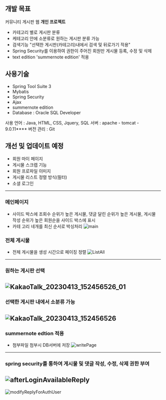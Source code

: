 ## 개발 목표
커뮤니티 게시판 웹 **개인 프로젝트**
- 카테고리 별로 게시판 분류
- 케테고리 안에 소분류로 원하는 게시판 분류 가능
- 검색기능 "선택한 게시판(카테고리)내에서 검색 및 뒤로가기 적용"
- Spring Security를 이용하여 권한이 주어진 회원만 게시물 등록, 수정 및 삭제
- text edition 'summernote edition' 적용

## 사용기술
- Spring Tool Suite 3
- Mybatis
- Spring Security
- Ajax
- summernote edition
- Database : Oracle SQL Developer

사용 언어 : Java, HTML, CSS, Jquery, SQL
서버 : apache - tomcat - 9.0.11****
버전 관리 : Git 


## 개선 및 업데이트 예정
- 회원 마이 페이지
- 게시물 스크렙 기능
- 회원 프로파일 이미지
- 게시물 리스트 정렬 방식(필터)
- 소셜 로그인
------
### 메인페이지
- 사이드 박스에 조회수 순위가 높은 게시물, 댓글 달린 순위가 높은 게시물, 게시물 작성 순위가 높은 회원순을 사이드 박스에 표시
- 카테 고리 네개를 최신 순서로 박싱처리
![main](https://user-images.githubusercontent.com/98436199/231664133-747e60f4-a5fb-4ef5-8584-1499900fc5bc.png)


### 전체 게시물 
- 전체 게시물을 생성 시간으로 페이징 정렬
![ListAll](https://user-images.githubusercontent.com/98436199/231664325-0e38a48c-69f6-4e6c-a71a-d0b918a3dab2.png)
---
### 원하는 게시판 선택
![KakaoTalk_20230413_152456526_01](https://user-images.githubusercontent.com/98436199/231672196-09011ae7-699b-4813-bcf6-47d734d7dc65.jpg)
---
### 선택한 게시판 내에서 소분류 가능
![KakaoTalk_20230413_152456526](https://user-images.githubusercontent.com/98436199/231672113-71da4845-ea9d-4375-81a8-89983f90eb0b.jpg)
---
### summernote edtion 적용
- 첨부파일 첨부시 DB서버에 저장
![writePage](https://user-images.githubusercontent.com/98436199/231668638-8eb8d565-9d62-4483-ab12-aaee570854b0.png)
---
### spring security를 통하여 게시물 및 댓글 작성, 수정, 삭제 권한 부여
![afterLoginAvailableReply](https://user-images.githubusercontent.com/98436199/231669008-0b9e6d88-5a49-4a6d-bdf8-0259a727b904.png)
--
![modifyReplyForAuthUser](https://user-images.githubusercontent.com/98436199/231669046-e7c68218-60f2-4fa2-80a1-c8183ae7941a.png)
